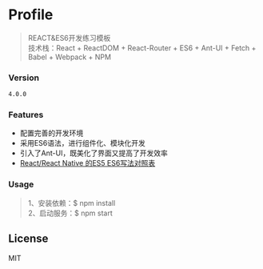 # Profile
> REACT&ES6开发练习模板  
> 技术栈：React + ReactDOM + React-Router + ES6 + Ant-UI + Fetch + Babel + Webpack + NPM

### Version
```sh
4.0.0
```
### Features
* 配置完善的开发环境
* 采用ES6语法，进行组件化、模块化开发
* 引入了Ant-UI，既美化了界面又提高了开发效率
* [React/React Native 的ES5 ES6写法对照表](http://bbs.reactnative.cn/topic/15/react-react-native-%E7%9A%84es5-es6%E5%86%99%E6%B3%95%E5%AF%B9%E7%85%A7%E8%A1%A8)

### Usage
> 1、安装依赖：$ npm install  
> 2、启动服务：$ npm start  

License
----

MIT

